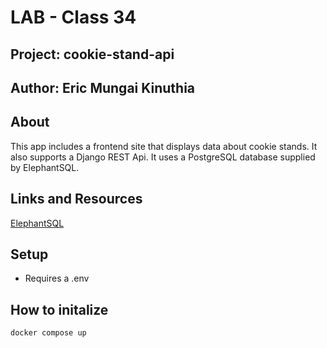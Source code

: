 # LAB - Class 34

## Project: cookie-stand-api

## Author: Eric Mungai Kinuthia

## About

This app includes a frontend site that displays data about cookie stands. It also supports a Django REST Api. It uses a PostgreSQL database supplied by ElephantSQL.

## Links and Resources

[ElephantSQL](https://www.elephantsql.com/)

## Setup

* Requires a .env

## How to initalize

`docker compose up`

